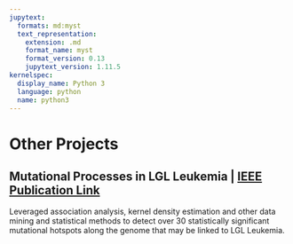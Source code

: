 ```yaml
---
jupytext:
  formats: md:myst
  text_representation:
    extension: .md
    format_name: myst
    format_version: 0.13
    jupytext_version: 1.11.5
kernelspec:
  display_name: Python 3
  language: python
  name: python3
---
```


# Other Projects

## Mutational Processes in LGL Leukemia | [IEEE Publication Link](https://ieeexplore.ieee.org/document/9483797)

Leveraged association analysis, kernel density estimation and other data mining and statistical methods to detect over 30 statistically significant mutational hotspots along the genome that may be linked to LGL Leukemia.


